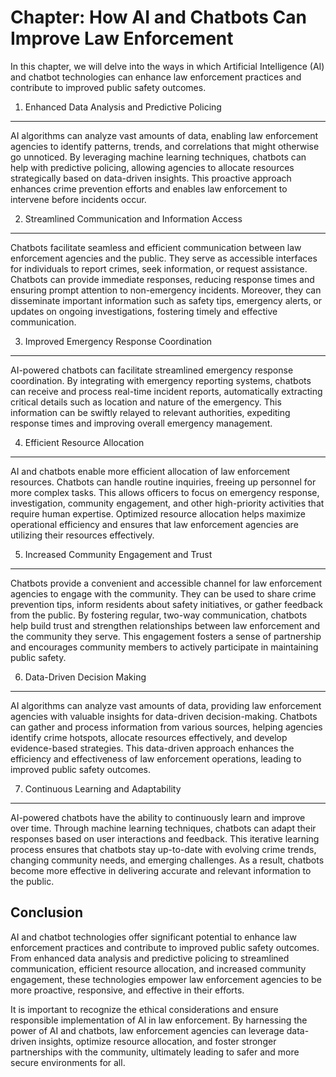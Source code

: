 Chapter: How AI and Chatbots Can Improve Law Enforcement
========================================================

In this chapter, we will delve into the ways in which Artificial Intelligence (AI) and chatbot technologies can enhance law enforcement practices and contribute to improved public safety outcomes.

1. Enhanced Data Analysis and Predictive Policing
-------------------------------------------------

AI algorithms can analyze vast amounts of data, enabling law enforcement agencies to identify patterns, trends, and correlations that might otherwise go unnoticed. By leveraging machine learning techniques, chatbots can help with predictive policing, allowing agencies to allocate resources strategically based on data-driven insights. This proactive approach enhances crime prevention efforts and enables law enforcement to intervene before incidents occur.

2. Streamlined Communication and Information Access
---------------------------------------------------

Chatbots facilitate seamless and efficient communication between law enforcement agencies and the public. They serve as accessible interfaces for individuals to report crimes, seek information, or request assistance. Chatbots can provide immediate responses, reducing response times and ensuring prompt attention to non-emergency incidents. Moreover, they can disseminate important information such as safety tips, emergency alerts, or updates on ongoing investigations, fostering timely and effective communication.

3. Improved Emergency Response Coordination
-------------------------------------------

AI-powered chatbots can facilitate streamlined emergency response coordination. By integrating with emergency reporting systems, chatbots can receive and process real-time incident reports, automatically extracting critical details such as location and nature of the emergency. This information can be swiftly relayed to relevant authorities, expediting response times and improving overall emergency management.

4. Efficient Resource Allocation
--------------------------------

AI and chatbots enable more efficient allocation of law enforcement resources. Chatbots can handle routine inquiries, freeing up personnel for more complex tasks. This allows officers to focus on emergency response, investigation, community engagement, and other high-priority activities that require human expertise. Optimized resource allocation helps maximize operational efficiency and ensures that law enforcement agencies are utilizing their resources effectively.

5. Increased Community Engagement and Trust
-------------------------------------------

Chatbots provide a convenient and accessible channel for law enforcement agencies to engage with the community. They can be used to share crime prevention tips, inform residents about safety initiatives, or gather feedback from the public. By fostering regular, two-way communication, chatbots help build trust and strengthen relationships between law enforcement and the community they serve. This engagement fosters a sense of partnership and encourages community members to actively participate in maintaining public safety.

6. Data-Driven Decision Making
------------------------------

AI algorithms can analyze vast amounts of data, providing law enforcement agencies with valuable insights for data-driven decision-making. Chatbots can gather and process information from various sources, helping agencies identify crime hotspots, allocate resources effectively, and develop evidence-based strategies. This data-driven approach enhances the efficiency and effectiveness of law enforcement operations, leading to improved public safety outcomes.

7. Continuous Learning and Adaptability
---------------------------------------

AI-powered chatbots have the ability to continuously learn and improve over time. Through machine learning techniques, chatbots can adapt their responses based on user interactions and feedback. This iterative learning process ensures that chatbots stay up-to-date with evolving crime trends, changing community needs, and emerging challenges. As a result, chatbots become more effective in delivering accurate and relevant information to the public.

Conclusion
----------

AI and chatbot technologies offer significant potential to enhance law enforcement practices and contribute to improved public safety outcomes. From enhanced data analysis and predictive policing to streamlined communication, efficient resource allocation, and increased community engagement, these technologies empower law enforcement agencies to be more proactive, responsive, and effective in their efforts.

It is important to recognize the ethical considerations and ensure responsible implementation of AI in law enforcement. By harnessing the power of AI and chatbots, law enforcement agencies can leverage data-driven insights, optimize resource allocation, and foster stronger partnerships with the community, ultimately leading to safer and more secure environments for all.
